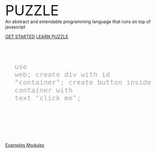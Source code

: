 
<div class="leto-text-xxl leto-mt-xl leto-mb leto-text-darker-grey" style="font-size:45px">
    <!--img src="puzzle-invert.png" style="width: 80px;"--> PUZZLE
</div>
<div class="leto-text-xxl leto-mt-xl leto-mb leto-text-darker-grey">
    An abstract and extendable programming language that runs on top of javascript
</div>


<a href="#/./GETSTARTED" class="leto-button">GET STARTED</a>
<a href="#/./LANGUAGE" class="leto-button leto-border-none">LEARN PUZZLE</a>

<br>

<code class="javascript" style="font-size:22px;padding:30px;display:block;color:#AAAAAA;" >use web;
create div with id "container";
create button inside container with text "click me";

</code>


<div class="leto-group">
	<a href="#/./EXAMPLES" class="leto-card">
		<i class="leto-text-lg leto-m fa fa-code"></i>
		Examples
	</a>
	<a href="https://puzzlelang.org/modules" class="leto-card">
		<i class="leto-text-lg leto-m fa fa-box"></i>
		Modules
	</a>
</div>

<!--
### &nbsp; What to do...

<div class="leto-group">
	<div class="leto-card">
		<i class="leto-text-lg leto-m fa fa-globe"></i>
		Browser Apps
	</div>
	<div class="leto-card">
		<i class="leto-text-lg leto-m fab fa-node-js"></i>
		Node.js Apps
	</div>
	<div class="leto-card">
		<i class="leto-text-lg leto-m fab fa-js"></i>
		Embedded in JS
	</div>
	<div class="leto-card">
		<i class="leto-text-lg leto-m fas fa-mobile"></i>
		Desktop or Mobile Apps
	</div>
</div>
<div class="leto-group">
	<div class="leto-card">
		<i class="leto-text-lg leto-m fa fa-terminal"></i>
		CLI
	</div>
	<div class="leto-card">
		<i class="leto-text-lg leto-m fa fa-server"></i>
		Backends + Services
	</div>
	<div class="leto-card">
		<i class="leto-text-lg leto-m fas fa-code"></i>
		Custom Languages
	</div>
	<div class="leto-card">
		<i class="leto-text-lg leto-m fa fa-robot"></i>
		Scripts
	</div>
</div>
-->